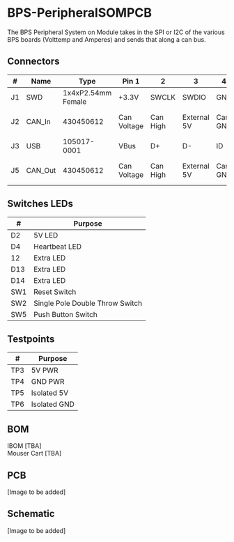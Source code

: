 # BPS-PeripheralSOMPCB
The BPS Peripheral System on Module takes in the SPI or I2C of the various BPS boards (Volttemp and Amperes) and sends that along a can bus.


## Connectors
| # | Name | Type | Pin 1 | 2 | 3 | 4 | 5 | 6 | Purpose |
| - | - | - | - | - | - | - | - | - | - |
| J1  | SWD | 1x4xP2.54mm Female | +3.3V | SWCLK | SWDIO | GND | | | Flashing |
| J2  | CAN_In | 430450612 | Can Voltage | Can High | External 5V | Can GND | Can Low | Power GND | Input for CAN and Power |
| J3  | USB  | 105017-0001 | VBus | D+ | D- | ID | | | USB Debugging |
| J5  | CAN_Out | 430450612 | Can Voltage | Can High | External 5V | Can GND | Can Low | Power GND | Input for CAN and Power |


## Switches LEDs
| # | Purpose |
| - | - |
| D2  | 5V LED |
| D4  | Heartbeat LED |
| 12  | Extra LED |
| D13 | Extra LED |
| D14 | Extra LED |
| SW1 | Reset Switch|
| SW2 | Single Pole Double Throw Switch|
| SW5 | Push Button Switch|

## Testpoints
| # | Purpose |
| - | - |
| TP3 | 5V PWR |
| TP4 | GND PWR |
| TP5 | Isolated 5V |
| TP6 | Isolated GND |

## BOM
IBOM [TBA]  
Mouser Cart [TBA]

## PCB
[Image to be added]

## Schematic
[Image to be added]